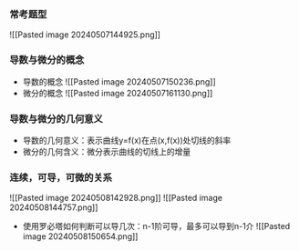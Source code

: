 ### 常考题型
![[Pasted image 20240507144925.png]]
### 导数与微分的概念
+ 导数的概念
![[Pasted image 20240507150236.png]]
+ 微分的概念
![[Pasted image 20240507161130.png]]
### 导数与微分的几何意义
+ 导数的几何意义：表示曲线y=f(x)在点(x,f(x))处切线的斜率
+ 微分的几何含义：微分表示曲线的切线上的增量
### 连续，可导，可微的关系
![[Pasted image 20240508142928.png]]
![[Pasted image 20240508144757.png]]
+ 使用罗必塔如何判断可以导几次：n-1阶可导，最多可以导到n-1介
![[Pasted image 20240508150654.png]]
